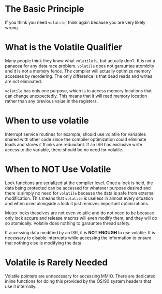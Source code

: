# The Basic Principle

If you think you need `volatile`, think again because you are very likely wrong.

# What is the Volatile Qualifier

Many people think they know what `volatile` is, but actually don't. It is not a panacea for any data race problem. `volatile` does not garauntee atomicity and it is not a memory fence. The compiler will actually optimize memory accesses by reordering. The only difference is that dead reads and writes are not eliminated.

`volatile` has only one purpose, which is to access memory locations that can change unexpectedly. This means that it will read memory location rather than any previous value in the registers.

# When to use volatile

Interrupt service routines for example, should use volatile for variables shared with other code since the compiler optimization could eliminate loads and stores it thinks are redundant. If an ISR has exclusive write access to the variable, there should be no need for volatile.

# When to NOT Use Volatile

Lock functions are serialized at the compiler level. Once a lock is held, the data being protected can be accessed for whatever purpose desired and there is simply no need for `volatile` because the data is safe from external modification. This means that `volatile` is useless in almost every situation and when used alongside a lock it just removes important optimizations.

Mutex locks theselves are not even volatile and do not need to be because only lock acqure and release macros will even modify them, and they will do so atomically. Volatile does nothing to garauntee thread safety.

If accessing data modified by an ISR, it is __NOT ENOUGH__ to use volatile. It is necessary to disable interrupts while accessing the information to ensure that nothing else is modifying the data.

# Volatile is Rarely Needed

Volatile pointers are unnecessary for accessing MMIO. There are dedicated inline functions for doing this provided by the OS/90 system headers that use it internally.
